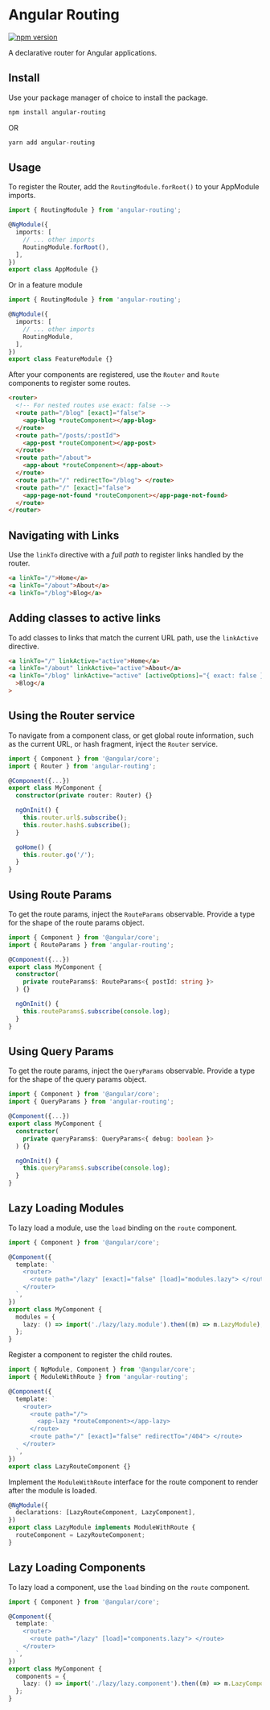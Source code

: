 # Angular Routing
[![npm version](https://img.shields.io/npm/v/angular-routing.svg)](https://www.npmjs.com/package/angular-routing)

A declarative router for Angular applications.

## Install

Use your package manager of choice to install the package.

```sh
npm install angular-routing
```

OR

```sh
yarn add angular-routing
```

## Usage

To register the Router, add the `RoutingModule.forRoot()` to your AppModule imports.

```ts
import { RoutingModule } from 'angular-routing';

@NgModule({
  imports: [
    // ... other imports
    RoutingModule.forRoot(),
  ],
})
export class AppModule {}
```

Or in a feature module

```ts
import { RoutingModule } from 'angular-routing';

@NgModule({
  imports: [
    // ... other imports
    RoutingModule,
  ],
})
export class FeatureModule {}
```

After your components are registered, use the `Router` and `Route` components to register some routes.

```html
<router>
  <!-- For nested routes use exact: false -->
  <route path="/blog" [exact]="false">
    <app-blog *routeComponent></app-blog>
  </route>
  <route path="/posts/:postId">
    <app-post *routeComponent></app-post>
  </route>
  <route path="/about">
    <app-about *routeComponent></app-about>
  </route>
  <route path="/" redirectTo="/blog"> </route>
  <route path="/" [exact]="false">
    <app-page-not-found *routeComponent></app-page-not-found>
  </route>
</router>
```

## Navigating with Links

Use the `linkTo` directive with a _full path_ to register links handled by the router.

```html
<a linkTo="/">Home</a>
<a linkTo="/about">About</a>
<a linkTo="/blog">Blog</a>
```

## Adding classes to active links

To add classes to links that match the current URL path, use the `linkActive` directive.

```html
<a linkTo="/" linkActive="active">Home</a>
<a linkTo="/about" linkActive="active">About</a>
<a linkTo="/blog" linkActive="active" [activeOptions]="{ exact: false }"
  >Blog</a
>
```

## Using the Router service

To navigate from a component class, or get global route information, such as the current URL, or hash fragment, inject the `Router` service.

```ts
import { Component } from '@angular/core';
import { Router } from 'angular-routing';

@Component({...})
export class MyComponent {
  constructor(private router: Router) {}

  ngOnInit() {
    this.router.url$.subscribe();
    this.router.hash$.subscribe();
  }

  goHome() {
    this.router.go('/');
  }
}
```

## Using Route Params

To get the route params, inject the `RouteParams` observable. Provide a type for the shape of the route params object.

```ts
import { Component } from '@angular/core';
import { RouteParams } from 'angular-routing';

@Component({...})
export class MyComponent {
  constructor(
    private routeParams$: RouteParams<{ postId: string }>
  ) {}

  ngOnInit() {
    this.routeParams$.subscribe(console.log);
  }
}
```

## Using Query Params

To get the route params, inject the `QueryParams` observable. Provide a type for the shape of the query params object.

```ts
import { Component } from '@angular/core';
import { QueryParams } from 'angular-routing';

@Component({...})
export class MyComponent {
  constructor(
    private queryParams$: QueryParams<{ debug: boolean }>
  ) {}

  ngOnInit() {
    this.queryParams$.subscribe(console.log);
  }
}
```

## Lazy Loading Modules

To lazy load a module, use the `load` binding on the `route` component.

```ts
import { Component } from '@angular/core';

@Component({
  template: `
    <router>
      <route path="/lazy" [exact]="false" [load]="modules.lazy"> </route>
    </router>
  `,
})
export class MyComponent {
  modules = {
    lazy: () => import('./lazy/lazy.module').then((m) => m.LazyModule),
  };
}
```

Register a component to register the child routes.

```ts
import { NgModule, Component } from '@angular/core';
import { ModuleWithRoute } from 'angular-routing';

@Component({
  template: `
    <router>
      <route path="/">
        <app-lazy *routeComponent></app-lazy>
      </route>
      <route path="/" [exact]="false" redirectTo="/404"> </route>
    </router>
  `,
})
export class LazyRouteComponent {}
```

Implement the `ModuleWithRoute` interface for the route component to render after the module is loaded.

```ts
@NgModule({
  declarations: [LazyRouteComponent, LazyComponent],
})
export class LazyModule implements ModuleWithRoute {
  routeComponent = LazyRouteComponent;
}
```

## Lazy Loading Components

To lazy load a component, use the `load` binding on the `route` component.

```ts
import { Component } from '@angular/core';

@Component({
  template: `
    <router>
      <route path="/lazy" [load]="components.lazy"> </route>
    </router>
  `,
})
export class MyComponent {
  components = {
    lazy: () => import('./lazy/lazy.component').then((m) => m.LazyComponent),
  };
}
```
